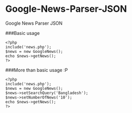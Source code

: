 Google-News-Parser-JSON
=======================

Google News Parser JSON

###Basic usage

```  
<?php
include('news.php');
$news = new GoogleNews();
echo $news->getNews();
?>  
```  
###More than basic usage :P

```  
<?php
include('news.php');
$news = new GoogleNews();
$news->setSearchQuery('Bangladesh');
$news->setNumberOfNews('10');
echo $news->getNews();
?>  
```
